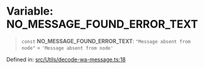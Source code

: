 # Variable: NO\_MESSAGE\_FOUND\_ERROR\_TEXT

> `const` **NO\_MESSAGE\_FOUND\_ERROR\_TEXT**: `"Message absent from node"` = `'Message absent from node'`

Defined in: [src/Utils/decode-wa-message.ts:18](https://github.com/Fokusdotid/bail/blob/fcd0cec6f26de1fb545eb2e03fa5c63fbad99d3d/src/Utils/decode-wa-message.ts#L18)
